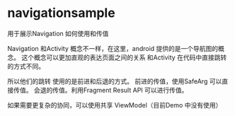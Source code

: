# navigationsample
用于展示Navigation 如何使用和传值

Navigation 和Activity 概念不一样，在这里，android 提供的是一个导航图的概念。 这个概念可以更加直观的表达页面之间的关系
和Activity 在代码中直接跳转的方式不同。 

所以他们的跳转 使用的是前进和后退的方式。 
前进的传值，使用SafeArg 可以直接传值。 会退的传值。利用Fragment Result API 可以进行传值。 

如果需要更复杂的协同，可以使用共享 ViewModel（目前Demo 中没有使用）
